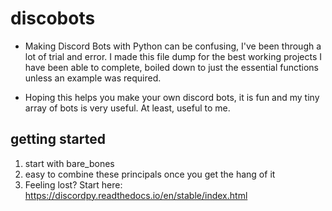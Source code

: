 # discobots
- Making Discord Bots with Python can be confusing,
I've been through a lot of trial and error. I made
this file dump for the best working projects I
have been able to complete, boiled down to just
the essential functions unless an example was required.



- Hoping this helps you make your own discord bots,
it is fun and my tiny array of bots is very useful.
At least, useful to me.











## getting started 
1. start with bare_bones
2. easy to combine these principals once you get the hang of it
3. Feeling lost? Start here: https://discordpy.readthedocs.io/en/stable/index.html
